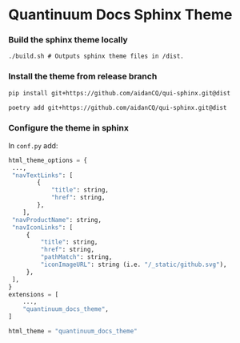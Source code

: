 # Quantinuum Docs Sphinx Theme

### Build the sphinx theme locally
```
./build.sh # Outputs sphinx theme files in /dist.
```

### Install the theme from release branch
```bash
pip install git+https://github.com/aidanCQ/qui-sphinx.git@dist
```
```bash
poetry add git+https://github.com/aidanCQ/qui-sphinx.git@dist
```

### Configure the theme in sphinx

In `conf.py` add:

```python
html_theme_options = {
 ...,
 "navTextLinks": [
        {
            "title": string,
            "href": string,
        },
    ],
 "navProductName": string,
 "navIconLinks": [
     {
         "title": string,
         "href": string,
         "pathMatch": string,
         "iconImageURL": string (i.e. "/_static/github.svg"),
     },
 ],
}
extensions = [
    ...,
    "quantinuum_docs_theme",
]

html_theme = "quantinuum_docs_theme"
```
